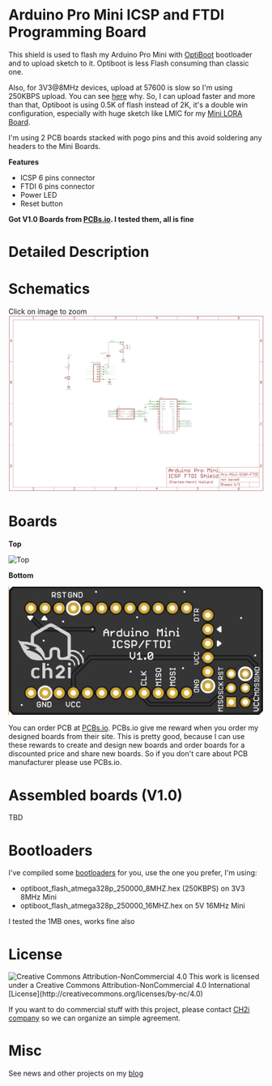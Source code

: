 Arduino Pro Mini ICSP and FTDI Programming Board
================================================

This shield is used to flash my Arduino Pro Mini with [OptiBoot](https://github.com/Optiboot/optiboot) bootloader and to upload sketch to it. Optiboot is less Flash consuming than classic one.

Also, for 3V3@8MHz devices, upload at 57600 is slow so I'm using 250KBPS upload. You can see [here](https://hallard.me/ulpnode-bootloader-1/) why. 
So, I can upload faster and more than that, Optiboot is using 0.5K of flash instead of 2K, it's a double win configuration, especially with huge sketch like LMIC for my [Mini LORA Board](https://www.thethingsnetwork.org/forum/t/8059/).

I'm using 2 PCB boards stacked with pogo pins and this avoid soldering any headers to the Mini Boards. 

**Features**   

- ICSP 6 pins connector
- FTDI 6 pins connector
- Power LED
- Reset button

**Got V1.0 Boards from [PCBs.io](https://PCBs.io). I tested them, all is fine**

Detailed Description
====================

Schematics
==========

Click on image to zoom   
![schematic](https://raw.githubusercontent.com/hallard/Pro-Mini-ICSP-FTDI/master/pictures/Pro-Mini-ICSP-FTDI-sch.png)  


Boards
====== 

**Top**

<img src="https://raw.githubusercontent.com/hallard/Pro-Mini-ICSP-FTDI/master§pictures/Pro-Mini-ICSP-FTDI-top.jpg" alt="Top">

**Bottom**

<img src="https://raw.githubusercontent.com/hallard/Pro-Mini-ICSP-FTDI/master/pictures/Pro-Mini-ICSP-FTDI-bot.jpg" alt="Bottom">


You can order PCB at [PCBs.io](https://PCBs.io/share/rm2v2). PCBs.io give me reward when you order my designed boards from their site. This is pretty good, because I can use these rewards to create and design new boards and order boards for a discounted price and share new boards. So if you don't care about PCB manufacturer please use PCBs.io.

Assembled boards (V1.0)
=======================

TBD

Bootloaders
===========

I've compiled some [bootloaders](https://github.com/hallard/Pro-Mini-ICSP-FTDI/tree/master/bootloaders) for you, use the one you prefer, I'm using:

- optiboot_flash_atmega328p_250000_8MHZ.hex (250KBPS) on 3V3 8MHz Mini
- optiboot_flash_atmega328p_250000_16MHZ.hex on 5V 16MHz Mini

I tested the 1MB ones, works fine also

License
=======

<img src="https://i.creativecommons.org/l/by-nc/4.0/88x31.png" alt="Creative Commons Attribution-NonCommercial 4.0">
This work is licensed under a Creative Commons Attribution-NonCommercial 4.0 International [License](http://creativecommons.org/licenses/by-nc/4.0)

If you want to do commercial stuff with this project, please contact [CH2i company](https://ch2i.eu) so we can organize an simple agreement.

Misc
====
See news and other projects on my [blog](https://hallard.me)
 
